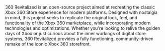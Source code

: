 360 Revitalized is an open-source project aimed at recreating the classic Xbox 360 Store experience for modern platforms. Designed with nostalgia in mind, this project seeks to replicate the original look, feel, and functionality of the Xbox 360 marketplace, while incorporating modern technologies and optimizations. Whether you're looking to relive the golden days of Xbox or just curious about the inner workings of digital store systems, 360 Revitalized provides a fully functioning, community-driven remake of the iconic Xbox 360 storefront.
